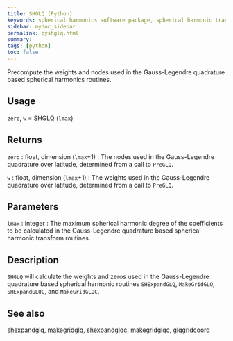 ```yaml
---
title: SHGLQ (Python)
keywords: spherical harmonics software package, spherical harmonic transform, legendre functions, multitaper spectral analysis, fortran, Python, gravity, magnetic field
sidebar: mydoc_sidebar
permalink: pyshglq.html
summary:
tags: [python]
toc: false
---
```


Precompute the weights and nodes used in the Gauss-Legendre quadrature based spherical harmonics routines.

## Usage

`zero`, `w` = SHGLQ (`lmax`)

## Returns

`zero` : float, dimension (`lmax`+1)
:   The nodes used in the Gauss-Legendre quadrature over latitude, determined from a call to `PreGLQ`.

`w` : float, dimension (`lmax`+1)
:   The weights used in the Gauss-Legendre quadrature over latitude, determined from a call to `PreGLQ`.

## Parameters

`lmax` : integer
:   The maximum spherical harmonic degree of the coefficients to be calculated in the Gauss-Legendre quadrature based spherical harmonic transform routines.

## Description

`SHGLQ` will calculate the weights and zeros used in the Gauss-Legendre quadrature based spherical harmonic routines `SHExpandGLQ`, `MakeGridGLQ`, `SHExpandGLQC`, and `MakeGridGLQC`.

## See also

[shexpandglq](pyshexpandglq.html), [makegridglq](pymakegridglq.html), [shexpandglqc](pyshexpandglqc.html), [makegridglqc](pymakegridglqc.html), [glqgridcoord](pyglqgridcoord.html)
